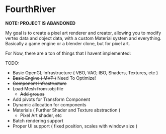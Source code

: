 # FourthRiver

**NOTE: PROJECT IS ABANDONED**

My goal is to create a pixel art renderer and creator, allowing you to modify vertex data and object data, with a custom Material system and everything.
Basically a game engine or a blender clone, but for pixel art.

For Now, there are a ton of things that I havent implemented:

TODO:
  - ~~Basic OpenGL Infrastructure ( VBO, VAO, IBO, Shaders, Textures, etc )~~
  - ~~Basic Engine ( MVP )~~ Need To Optimize!
  - ~~Component Infrastructure~~
  - ~~Load Mesh from .obj file~~
    - ~~Add groups~~
  - Add pivots for Transform Component
  - Dynamic allocation for components
  - Materials ( Further Shader and Texture abstraction )
      - Pixel Art shader, etc
  - Batch rendering support
  - Proper UI support ( fixed position, scales with window size )
